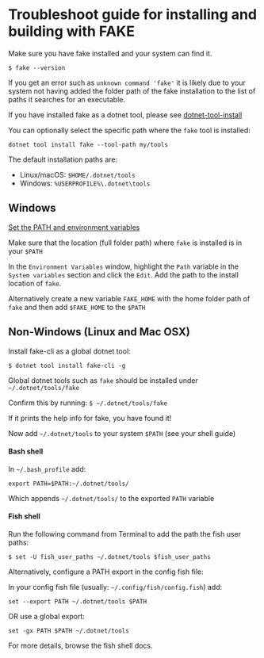# Troubleshoot guide for installing and building with FAKE

Make sure you have fake installed and your system can find it.

`$ fake --version`

If you get an error such as `unknown command 'fake'` it is likely due to your system not having added the folder path of the fake installation to the list of paths it searches for an executable.

If you have installed fake as a dotnet tool, please see [dotnet-tool-install](https://docs.microsoft.com/en-us/dotnet/core/tools/dotnet-tool-install)

You can optionally select the specific path where the `fake` tool is installed:

`dotnet tool install fake --tool-path my/tools`

The default installation paths are:

-   Linux/macOS: `$HOME/.dotnet/tools`
-   Windows: `%USERPROFILE%\.dotnet\tools`

## Windows

[Set the PATH and environment variables](https://www.computerhope.com/issues/ch000549.htm)

Make sure that the location (full folder path) where `fake` is installed is in your `$PATH`

In the `Environment Variables` window, highlight the `Path` variable in the `System variables` section and click the `Edit`. Add the path to the install location of `fake`.

Alternatively create a new variable `FAKE_HOME` with the home folder path of `fake` and then add `$FAKE_HOME` to the `$PATH`

## Non-Windows (Linux and Mac OSX)

Install fake-cli as a global dotnet tool:

`$ dotnet tool install fake-cli -g`

Global dotnet tools such as `fake` should be installed under `~/.dotnet/tools/fake`

Confirm this by running: `$ ~/.dotnet/tools/fake`

If it prints the help info for fake, you have found it!

Now add `~/.dotnet/tools` to your system `$PATH` (see your shell guide)

#### Bash shell

In `~/.bash_profile` add:

`export PATH=$PATH:~/.dotnet/tools/`

Which appends `~/.dotnet/tools/` to the exported `PATH` variable

#### Fish shell

Run the following command from Terminal to add the path the fish user paths:

`$ set -U fish_user_paths ~/.dotnet/tools $fish_user_paths`

Alternatively, configure a PATH export in the config fish file:

In your config fish file (usually: `~/.config/fish/config.fish`) add:

`set --export PATH ~/.dotnet/tools $PATH`

OR use a global export:

`set -gx PATH $PATH ~/.dotnet/tools`

For more details, browse the fish shell docs.
